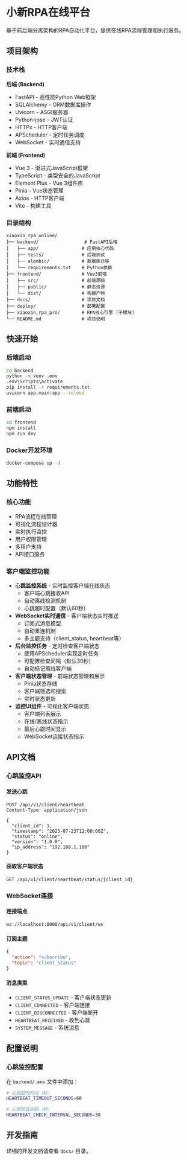 # 小新RPA在线平台

基于前后端分离架构的RPA自动化平台，提供在线RPA流程管理和执行服务。

## 项目架构

### 技术栈

**后端 (Backend)**
- FastAPI - 高性能Python Web框架
- SQLAlchemy - ORM数据库操作
- Uvicorn - ASGI服务器
- Python-jose - JWT认证
- HTTPx - HTTP客户端
- APScheduler - 定时任务调度
- WebSocket - 实时通信支持

**前端 (Frontend)**
- Vue 3 - 渐进式JavaScript框架
- TypeScript - 类型安全的JavaScript
- Element Plus - Vue 3组件库
- Pinia - Vue状态管理
- Axios - HTTP客户端
- Vite - 构建工具

### 目录结构

```
xiaoxin_rpa_online/
├── backend/                 # FastAPI后端
│   ├── app/                # 应用核心代码
│   ├── tests/              # 后端测试
│   ├── alembic/            # 数据库迁移
│   └── requirements.txt    # Python依赖
├── frontend/               # Vue3前端
│   ├── src/                # 前端源码
│   ├── public/             # 静态资源
│   └── dist/               # 构建产物
├── docs/                   # 项目文档
├── deploy/                 # 部署配置
├── xiaoxin_rpa_pro/        # RPA核心引擎 (子模块)
└── README.md               # 项目说明
```

## 快速开始

### 后端启动

```bash
cd backend
python -m venv .env
.env\Scripts\activate
pip install -r requirements.txt
uvicorn app.main:app --reload
```

### 前端启动

```bash
cd frontend
npm install
npm run dev
```

### Docker开发环境

```bash
docker-compose up -d
```

## 功能特性

### 核心功能
- RPA流程在线管理
- 可视化流程设计器
- 实时执行监控
- 用户权限管理
- 多租户支持
- API接口服务

### 客户端监控功能
- **心跳监控系统** - 实时监控客户端在线状态
  - 客户端心跳接收API
  - 自动离线检测机制
  - 心跳超时配置（默认60秒）
- **WebSocket实时通信** - 客户端状态实时推送
  - 订阅式消息模型
  - 自动重连机制
  - 多主题支持（client_status, heartbeat等）
- **后台监控任务** - 定时检查客户端状态
  - 使用APScheduler实现定时任务
  - 可配置检查间隔（默认30秒）
  - 自动标记离线客户端
- **客户端状态管理** - 前端状态管理和展示
  - Pinia状态存储
  - 客户端筛选和搜索
  - 实时状态更新
- **监控UI组件** - 可视化客户端状态
  - 客户端列表展示
  - 在线/离线状态指示
  - 最后心跳时间显示
  - WebSocket连接状态指示

## API文档

### 心跳监控API

#### 发送心跳
```
POST /api/v1/client/heartbeat
Content-Type: application/json

{
  "client_id": 1,
  "timestamp": "2025-07-23T12:00:00Z",
  "status": "online",
  "version": "1.0.0",
  "ip_address": "192.168.1.100"
}
```

#### 获取客户端状态
```
GET /api/v1/client/heartbeat/status/{client_id}
```

### WebSocket连接

#### 连接端点
```
ws://localhost:8000/api/v1/client/ws
```

#### 订阅主题
```json
{
  "action": "subscribe",
  "topic": "client_status"
}
```

#### 消息类型
- `CLIENT_STATUS_UPDATE` - 客户端状态更新
- `CLIENT_CONNECTED` - 客户端连接
- `CLIENT_DISCONNECTED` - 客户端断开
- `HEARTBEAT_RECEIVED` - 收到心跳
- `SYSTEM_MESSAGE` - 系统消息

## 配置说明

### 心跳监控配置

在 `backend/.env` 文件中添加：

```bash
# 心跳超时时间（秒）
HEARTBEAT_TIMEOUT_SECONDS=60

# 心跳检查间隔（秒）
HEARTBEAT_CHECK_INTERVAL_SECONDS=30
```

## 开发指南

详细的开发文档请查看 `docs/` 目录。